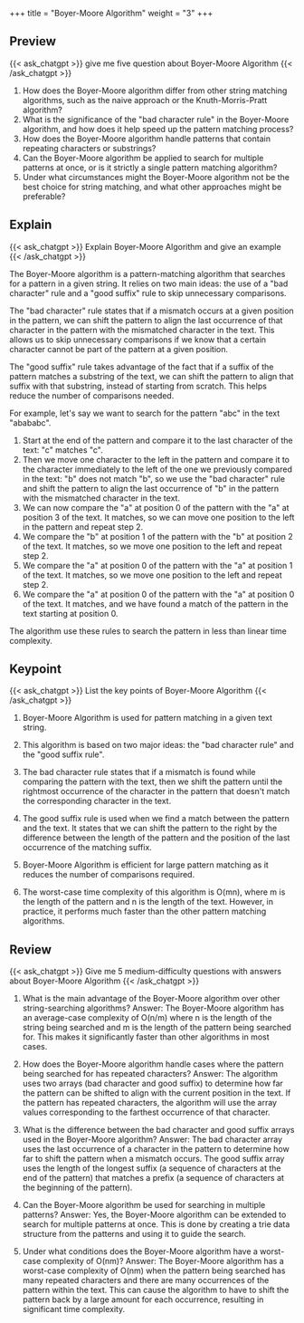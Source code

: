 +++
title = "Boyer-Moore Algorithm"
weight = "3"
+++
## Preview
{{< ask_chatgpt >}}
give me five question about Boyer-Moore Algorithm
{{< /ask_chatgpt >}}



1. How does the Boyer-Moore algorithm differ from other string matching algorithms, such as the naive approach or the Knuth-Morris-Pratt algorithm?
2. What is the significance of the "bad character rule" in the Boyer-Moore algorithm, and how does it help speed up the pattern matching process?
3. How does the Boyer-Moore algorithm handle patterns that contain repeating characters or substrings?
4. Can the Boyer-Moore algorithm be applied to search for multiple patterns at once, or is it strictly a single pattern matching algorithm?
5. Under what circumstances might the Boyer-Moore algorithm not be the best choice for string matching, and what other approaches might be preferable?   

## Explain
{{< ask_chatgpt >}}
Explain Boyer-Moore Algorithm and give an example
{{< /ask_chatgpt >}}



The Boyer-Moore algorithm is a pattern-matching algorithm that searches for a pattern in a given string. It relies on two main ideas: the use of a "bad character" rule and a "good suffix" rule to skip unnecessary comparisons.

The "bad character" rule states that if a mismatch occurs at a given position in the pattern, we can shift the pattern to align the last occurrence of that character in the pattern with the mismatched character in the text. This allows us to skip unnecessary comparisons if we know that a certain character cannot be part of the pattern at a given position.

The "good suffix" rule takes advantage of the fact that if a suffix of the pattern matches a substring of the text, we can shift the pattern to align that suffix with that substring, instead of starting from scratch. This helps reduce the number of comparisons needed.

For example, let's say we want to search for the pattern "abc" in the text "abababc". 

1. Start at the end of the pattern and compare it to the last character of the text: "c" matches "c". 
2. Then we move one character to the left in the pattern and compare it to the character immediately to the left of the one we previously compared in the text: "b" does not match "b", so we use the "bad character" rule and shift the pattern to align the last occurrence of "b" in the pattern with the mismatched character in the text. 
3. We can now compare the "a" at position 0 of the pattern with the "a" at position 3 of the text. It matches, so we can move one position to the left in the pattern and repeat step 2.
4. We compare the "b" at position 1 of the pattern with the "b" at position 2 of the text. It matches, so we move one position to the left and repeat step 2.
5. We compare the "a" at position 0 of the pattern with the "a" at position 1 of the text. It matches, so we move one position to the left and repeat step 2.
6. We compare the "a" at position 0 of the pattern with the "a" at position 0 of the text. It matches, and we have found a match of the pattern in the text starting at position 0.

The algorithm use these rules to search the pattern in less than linear time complexity.   

## Keypoint
{{< ask_chatgpt >}}
List the key points of Boyer-Moore Algorithm
{{< /ask_chatgpt >}}



1. Boyer-Moore Algorithm is used for pattern matching in a given text string.

2. This algorithm is based on two major ideas: the "bad character rule" and the "good suffix rule".

3. The bad character rule states that if a mismatch is found while comparing the pattern with the text, then we shift the pattern until the rightmost occurrence of the character in the pattern that doesn't match the corresponding character in the text.

4. The good suffix rule is used when we find a match between the pattern and the text. It states that we can shift the pattern to the right by the difference between the length of the pattern and the position of the last occurrence of the matching suffix.

5. Boyer-Moore Algorithm is efficient for large pattern matching as it reduces the number of comparisons required.

6. The worst-case time complexity of this algorithm is O(mn), where m is the length of the pattern and n is the length of the text. However, in practice, it performs much faster than the other pattern matching algorithms.   

## Review
{{< ask_chatgpt >}}
Give me 5 medium-difficulty questions with answers about Boyer-Moore Algorithm
{{< /ask_chatgpt >}}



1. What is the main advantage of the Boyer-Moore algorithm over other string-searching algorithms?
Answer: The Boyer-Moore algorithm has an average-case complexity of O(n/m) where n is the length of the string being searched and m is the length of the pattern being searched for. This makes it significantly faster than other algorithms in most cases.

2. How does the Boyer-Moore algorithm handle cases where the pattern being searched for has repeated characters?
Answer: The algorithm uses two arrays (bad character and good suffix) to determine how far the pattern can be shifted to align with the current position in the text. If the pattern has repeated characters, the algorithm will use the array values corresponding to the farthest occurrence of that character.

3. What is the difference between the bad character and good suffix arrays used in the Boyer-Moore algorithm?
Answer: The bad character array uses the last occurrence of a character in the pattern to determine how far to shift the pattern when a mismatch occurs. The good suffix array uses the length of the longest suffix (a sequence of characters at the end of the pattern) that matches a prefix (a sequence of characters at the beginning of the pattern).

4. Can the Boyer-Moore algorithm be used for searching in multiple patterns?
Answer: Yes, the Boyer-Moore algorithm can be extended to search for multiple patterns at once. This is done by creating a trie data structure from the patterns and using it to guide the search.

5. Under what conditions does the Boyer-Moore algorithm have a worst-case complexity of O(nm)?
Answer: The Boyer-Moore algorithm has a worst-case complexity of O(nm) when the pattern being searched has many repeated characters and there are many occurrences of the pattern within the text. This can cause the algorithm to have to shift the pattern back by a large amount for each occurrence, resulting in significant time complexity.   

